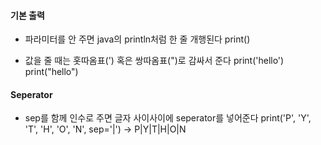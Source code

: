 #### 기본 출력
- 파라미터를 안 주면 java의 println처럼 한 줄 개행된다
	print()

- 값을 줄 때는 홋따옴표(') 혹은 쌍따옴표(")로 감싸서 준다
	print('hello')
	print("hello")

#### Seperator
- sep를 함께 인수로 주면 글자 사이사이에 seperator를 넣어준다
	print('P', 'Y', 'T', 'H', 'O', 'N', sep='|')
	→ P|Y|T|H|O|N